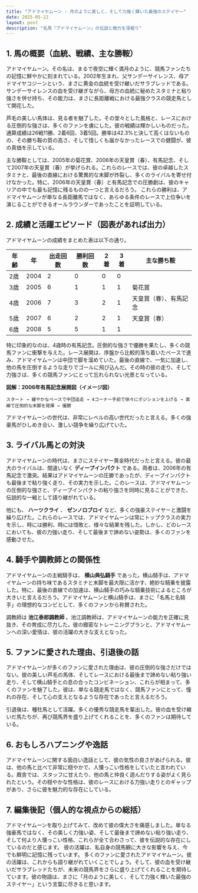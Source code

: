 ```yaml
---
title: "アドマイヤムーン - 月のように美しく、そして力強く輝いた最強のステイヤー"
date: 2025-05-22
layout: post
description: "名馬『アドマイヤムーン』の伝説と魅力を深堀り"
---
```


## 1. 馬の概要（血統、戦績、主な勝鞍）

アドマイヤムーン。その名は、まるで夜空に輝く満月のように、競馬ファンたちの記憶に鮮やかに刻まれている。2002年生まれ、父サンデーサイレンス、母アドマイヤコジーンという、まさに黄金の血統を受け継いだサラブレッドである。サンデーサイレンスの血を受け継ぎながら、母方の血統に秘めたスタミナと粘り強さを併せ持ち、その能力は、まさに長距離戦における最強クラスの競走馬として開花した。

芦毛の美しい馬体は、見る者を魅了した。その堂々とした風格と、レースにおける圧倒的な強さは、多くのファンを虜にした。彼の戦績は輝かしいものだった。通算成績は26戦11勝、2着6回、3着5回。勝率は42.3%と決して高くはないものの、その勝ち鞍の質の高さ、そして惜しくも届かなかったレースでの健闘が、彼の真価を示している。

主な勝鞍としては、2005年の菊花賞、2006年の天皇賞（春）、有馬記念、そして2007年の天皇賞（春）が挙げられる。これらのレースでは、彼の卓越したスタミナと、最後の直線における驚異的な末脚が炸裂し、多くのライバルを寄せ付けなかった。特に、2006年の天皇賞（春）と有馬記念での圧勝劇は、彼のキャリアの中でも最も記憶に残るものの一つと言えるだろう。  これらの勝利は、アドマイヤムーンが単なる長距離馬ではなく、あらゆる条件のレースで上位争いを演じることができるオールラウンダーであったことを証明している。


## 2. 成績と活躍エピソード（図表があれば出力）

アドマイヤムーンの成績をまとめた表は以下の通り。

| 年齢 | 年 | 出走回数 | 勝利回数 | 2着 | 3着 | 主な勝ち鞍 |
|---|---|---|---|---|---|---|
| 2歳 | 2004 | 2 | 0 | 0 | 0 |  |
| 3歳 | 2005 | 6 | 1 | 1 | 1 | 菊花賞 |
| 4歳 | 2006 | 7 | 3 | 2 | 1 | 天皇賞（春）、有馬記念 |
| 5歳 | 2007 | 6 | 2 | 2 | 1 | 天皇賞（春） |
| 6歳 | 2008 | 5 | 5 | 1 | 1 |  |


特に印象的なのは、4歳時の有馬記念。圧倒的な強さで優勝を果たし、多くの競馬ファンに衝撃を与えた。レース展開は、序盤から比較的落ち着いたペースで進み、アドマイヤムーンは中団で脚を溜めていた。最後の直線で、一気に加速し、他の馬を圧倒するような走りでゴールに飛び込んだ。その時の彼の走り、そして力強さは、多くの競馬ファンにとって忘れられない光景となっている。

**図解：2006年有馬記念展開図（イメージ図）**

```
スタート → 緩やかなペースで中団追走 → 4コーナー手前で徐々にポジションを上げる → 直線で圧倒的な末脚を発揮 → 優勝
```

アドマイヤムーンの世代は、非常にレベルの高い世代だったと言える。多くの強豪馬がひしめき合い、激しい競争を繰り広げていた。


## 3. ライバル馬との対決

アドマイヤムーンの時代は、まさにステイヤー黄金時代だったと言える。彼の最大のライバルは、間違いなく **ディープインパクト** である。両者は、2006年の有馬記念で激突。結果はアドマイヤムーンの圧勝であったが、ディープインパクトも最後まで粘り強く走り、その実力を示した。このレースは、アドマイヤムーンの圧倒的な強さと、ディープインパクトの粘り強さを同時に見ることができた、伝説的な一戦として語り継がれている。

他にも、 **ハーツクライ** 、 **ゼンノロブロイ** など、多くの強豪ステイヤーと激闘を繰り広げた。これらのレースでは、アドマイヤムーンは常にトップクラスの実力を示し、時には勝利、時には惜敗と、様々な結果を残した。しかし、どのレースにおいても、彼の力強い走り、そして最後まで諦めない姿勢は、多くのファンを感動させた。


## 4. 騎手や調教師との関係性

アドマイヤムーンの主戦騎手は、 **横山典弘騎手** であった。横山騎手は、アドマイヤムーンの持ち味であるスタミナと末脚を最大限に活かす、絶妙な騎乗を披露した。特に、最後の直線での加速は、横山騎手の巧みな騎乗技術によるところが大きいと言えるだろう。アドマイヤムーンと横山騎手は、まさに「名馬と名騎手」の理想的なコンビとして、多くのファンから称賛された。

調教師は **池江泰郎調教師** 。池江調教師は、アドマイヤムーンの能力を正確に見抜き、その育成に尽力した。彼の緻密なトレーニングプランと、アドマイヤムーンへの深い愛情は、彼の活躍の大きな支えとなった。


## 5. ファンに愛された理由、引退後の話

アドマイヤムーンが多くのファンに愛された理由は、彼の圧倒的な強さだけではない。彼の美しい芦毛の馬体、そしてレースにおける最後まで諦めない粘り強い走り、そして横山騎手との息の合ったコンビネーション、これらが相まって、多くのファンを魅了した。彼は、単なる競走馬ではなく、競馬ファンにとって、憧れの存在、そして心の支えとなるような存在であったと言えるだろう。

引退後は、種牡馬として活躍。多くの優秀な競走馬を輩出した。彼の血を受け継いだ馬たちが、再び競馬界を盛り上げてくれることを、多くのファンは期待している。


## 6. おもしろハプニングや逸話

アドマイヤムーンに関する面白い逸話として、彼の気性の良さがあげられる。彼は、他の馬と比べて非常に穏やかで、人懐っこい性格をしていたと言われている。厩舎では、スタッフに甘えたり、他の馬と仲良く遊んだりする姿がよく見られたという。その穏やかな性格は、彼のレースにおける力強い走りとのギャップがあり、さらに彼を魅力的な存在にしている。


## 7. 編集後記（個人的な視点からの総括）

アドマイヤムーンを取り上げてみて、改めて彼の偉大さを痛感しました。単なる強豪馬ではなく、その美しく力強い姿、そして最後まで諦めない粘り強い走り、そして何より人懐っこい性格、これらが全て合わさって、彼を伝説的な存在にしているのだと感じます。  彼の活躍は、私自身の競馬観に大きな影響を与え、今でも鮮明に記憶に残っています。  多くのファンに愛されたアドマイヤムーン。彼の活躍は、これからも語り継がれていくことでしょう。そして、彼の血を受け継いだサラブレッドたちが、未来の競馬界をさらに盛り上げてくれることを期待しています。彼の物語は、まさに「月のように美しく、そして力強く輝いた最強のステイヤー」という言葉に尽きると思います。
